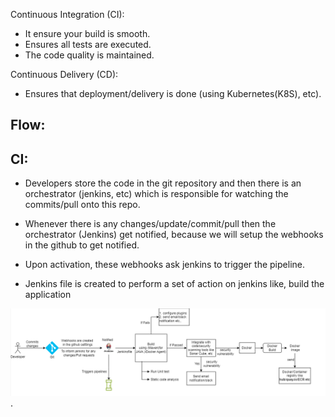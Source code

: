 Continuous Integration (CI): 
* It ensure your build is smooth.
* Ensures all tests are executed.
* The code quality is maintained.

Continuous Delivery (CD):
* Ensures that deployment/delivery is done (using Kubernetes(K8S), etc).


## Flow:

## CI:

* Developers store the code in the git repository and then there is an orchestrator (jenkins, etc) which is responsible for watching the commits/pull onto this repo.

* Whenever there is any changes/update/commit/pull then the orchestrator (Jenkins) get notified, because we will setup the webhooks in the github to get notified.

* Upon activation, these webhooks ask jenkins to trigger the pipeline.

* Jenkins file is created to perform a set of action on jenkins like, build the application

![Alt text](image.png).